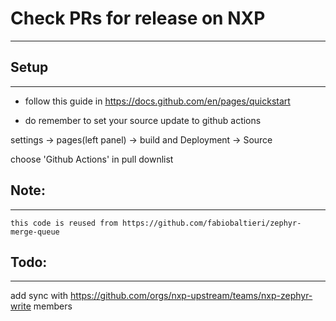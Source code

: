 # Check PRs for release on NXP
------------------------------

## Setup
--------

* follow this guide in https://docs.github.com/en/pages/quickstart

* do remember to set your source update to github actions

settings -> pages(left panel) -> build and Deployment -> Source

choose 'Github Actions' in pull downlist


## Note:
--------

	this code is reused from https://github.com/fabiobaltieri/zephyr-merge-queue


## Todo:
--------

add sync with https://github.com/orgs/nxp-upstream/teams/nxp-zephyr-write members

